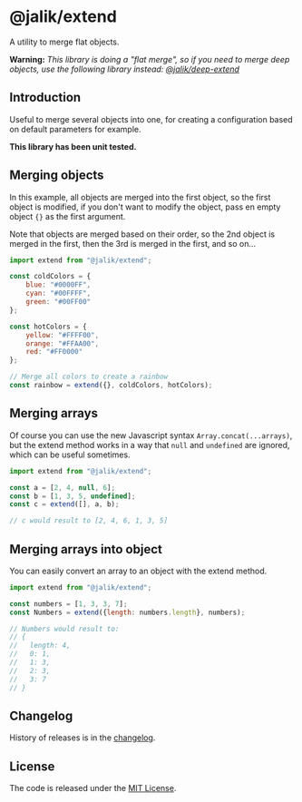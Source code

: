 # @jalik/extend

A utility to merge flat objects.

**Warning:** 
*This library is doing a "flat merge", so if you need to merge deep objects, use the following library instead: [@jalik/deep-extend](https://www.npmjs.com/package/@jalik/deep-extend)*

## Introduction

Useful to merge several objects into one, for creating a configuration based on default parameters for example.

**This library has been unit tested.**

## Merging objects

In this example, all objects are merged into the first object, so the first object is modified, if you don't want to modify the object, pass en empty object `{}` as the first argument.

Note that objects are merged based on their order, so the 2nd object is merged in the first, then the 3rd is merged in the first, and so on...

```js
import extend from "@jalik/extend";

const coldColors = {
    blue: "#0000FF",
    cyan: "#00FFFF",
    green: "#00FF00"
};

const hotColors = {
    yellow: "#FFFF00",
    orange: "#FFAA00",
    red: "#FF0000"
};

// Merge all colors to create a rainbow
const rainbow = extend({}, coldColors, hotColors);
```

## Merging arrays

Of course you can use the new Javascript syntax `Array.concat(...arrays)`, but the extend method works in a way that `null` and `undefined` are ignored, which can be useful sometimes.

```js
import extend from "@jalik/extend";

const a = [2, 4, null, 6];
const b = [1, 3, 5, undefined];
const c = extend([], a, b);

// c would result to [2, 4, 6, 1, 3, 5]
```

## Merging arrays into object

You can easily convert an array to an object with the extend method.

```js
import extend from "@jalik/extend";

const numbers = [1, 3, 3, 7];
const Numbers = extend({length: numbers.length}, numbers);

// Numbers would result to:
// {
//   length: 4, 
//   0: 1,
//   1: 3, 
//   2: 3, 
//   3: 7 
// }
```

## Changelog

History of releases is in the [changelog](./CHANGELOG.md).

## License

The code is released under the [MIT License](http://www.opensource.org/licenses/MIT).
